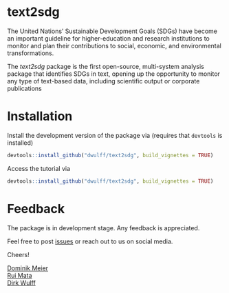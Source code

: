 # text2sdg

The United Nations’ Sustainable Development Goals (SDGs) have become an important guideline for higher-education and research institutions to monitor and plan their contributions to social, economic, and environmental transformations.

The *text2sdg* package is the first open-source, multi-system analysis package that identifies SDGs in text, opening up the opportunity to monitor any type of text-based data, including scientific output or corporate publications

# Installation

Install the development version of the package via (requires that `devtools` is installed)

```r
devtools::install_github("dwulff/text2sdg", build_vignettes = TRUE)
```

Access the tutorial via
```r
devtools::install_github("dwulff/text2sdg", build_vignettes = TRUE)
```

# Feedback

The package is in development stage. Any feedback is appreciated.

Feel free to post [issues](https://github.com/dwulff/text2sdg/issues) or reach out to us on social media.

Cheers!

<style>
  <link href="/your-path-to-fontawesome/css/fontawesome.css" rel="stylesheet">
  <link href="/your-path-to-fontawesome/css/brands.css" rel="stylesheet">
  <link href="/your-path-to-fontawesome/css/solid.css" rel="stylesheet">
</style>

[Dominik Meier](https://github.com/psychobas) <a href="https://twitter.com/Dominikmeie_r"><i class="fab fa-twitter"></i></i></a><br>
[Rui Mata](https://github.com/matarui) <a href="https://twitter.com/rui__mata"><i class="fab fa-twitter"></i></i></a><br>
[Dirk Wulff](https://github.com/dwulff) <a href="https://twitter.com/dirkuwulff"><i class="fab fa-twitter"></i></i></a>

